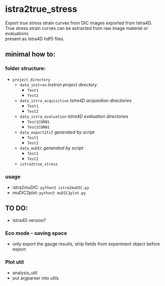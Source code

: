 # istra2true_stress

Export true stress strain curves from DIC images exported from Istra4D.  
True stress strain curves can be extracted from raw image material or evaluations    
present as Istra4D hdf5 files.

## minimal how to:
### folder structure:
- `project_directory`
  - `data_instron` *instron project directory*
     - `Test1`
     - `Test2`
  - `data_istra_acquisition` *Istra4D acquisition directories*
     - `Test1`
     - `Test2`
  - `data_istra_evaluation` *Istra4D evaluation directories*
     - `Test1CORN1`
     - `Test2CORN1`
  - `data_export2tif` *generated by script*
     - `Test1`
     - `Test2`
  - `data_muDIC` *generated by script*
     - `Test1`
     - `Test2`
  - `istra2true_stress`

### usage
- istra2muDIC: `python3 istra2muDIC.py`
- muDIC2plot: `python3 muDIC2plot.py`

## TO DO:
- Istra4D version?

### Eco mode - saving space
- only export the gauge results, strip fields from experiment object before export 

### Plot util
- analysis_util
- put argparser into utils
